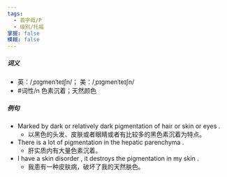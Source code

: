 ```yaml
---
tags:
  - 首字母/P
  - 级别/托福
掌握: false
模糊: false
---
```

##### 词义
- 英：/ˌpɪɡmenˈteɪʃn/； 美：/ˌpɪɡmenˈteɪʃn/
- #词性/n  色素沉着；天然颜色
##### 例句
- Marked by dark or relatively dark pigmentation of hair or skin or eyes .
	- 以黑色的头发、皮肤或者眼睛或者有比较多的黑色素沉着为特点。
- There is a lot of pigmentation in the hepatic parenchyma .
	- 肝实质内有大量色素沉着。
- I have a skin disorder , it destroys the pigmentation in my skin .
	- 我患有一种皮肤病，破坏了我的天然肤色。
